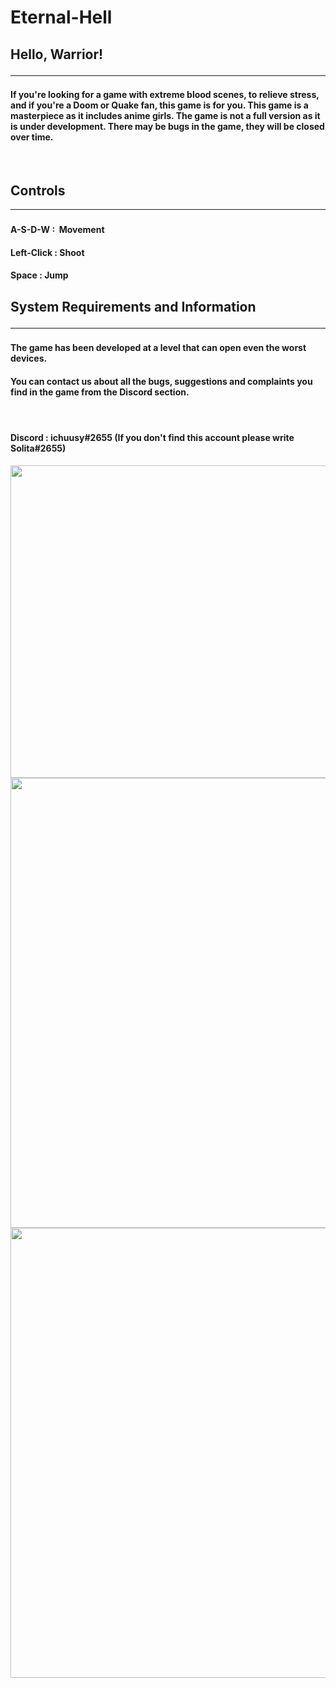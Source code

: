 # Eternal-Hell

<h2>Hello, Warrior!
<hr>
</h2>
<h4><strong>If you're looking for a game with extreme blood scenes, to relieve stress, and if you're a Doom or Quake fan, this game is for you. This game is a masterpiece as it includes anime girls. The game is not a full version as it is under development. There may be bugs in the game, they will be closed over time.</strong></h4>
<p><br></p>
<h2>Controls</h2>
<hr>
<h3>
</h3>
<h4>A-S-D-W :&nbsp; Movement&nbsp;</h4>
<h4>Left-Click : Shoot</h4>
<h4>Space :&nbsp;Jump</h4>
<p></p>
<h2><p>System Requirements and Information</p>
<hr>
</h2>
<h3>
</h3>
<h4><strong>The game has been developed at a level that can open even the worst devices.</strong></h4>
<h4><strong>You can contact us about all the bugs, suggestions and complaints you find in the game from the Discord section.&nbsp;&nbsp;</strong></h4>
<h4><strong><br></strong></h4>
<h4><strong>Discord :&nbsp;ichuusy#2655 (If you don't find this account please write Solita#2655)</strong></h4>
<img src="https://img.itch.zone/aW1hZ2UvMTc5OTk1OS8xMDU3MzM5MS5wbmc=/original/0CxuD3.png" width="1618" height="500">
<img src="https://img.itch.zone/aW1hZ2UvMTc5OTk1OS8xMDU3MzM5My5wbmc=/original/i6RSM8.png" width="1280" height="720">
<img src="https://img.itch.zone/aW1hZ2UvMTc5OTk1OS8xMDU3MzM5Ni5wbmc=/original/AnphR5.png" width="1280" height="720">
